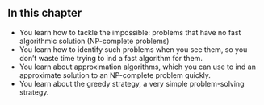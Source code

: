 ## In this chapter
- You learn how to tackle the impossible: problems that have no fast algorithmic solution (NP-complete problems)
- You learn how to identify such problems when you see them, so you don’t waste time trying to ind a fast algorithm for them.
- You learn about approximation algorithms, which you can use to ind an approximate solution to an NP-complete problem quickly.
- You learn about the greedy strategy, a very simple problem-solving strategy.